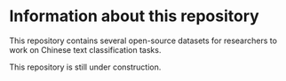 # Information about this repository

This repository contains several open-source datasets for researchers to work on Chinese text classification tasks.

This repository is still under construction.